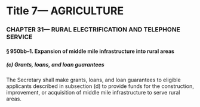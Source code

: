 
# Title 7— AGRICULTURE
### CHAPTER 31— RURAL ELECTRIFICATION AND TELEPHONE SERVICE
#### § 950bb–1. Expansion of middle mile infrastructure into rural areas
##### (c) Grants, loans, and loan guarantees

The Secretary shall make grants, loans, and loan guarantees to eligible applicants described in subsection (d) to provide funds for the construction, improvement, or acquisition of middle mile infrastructure to serve rural areas.
